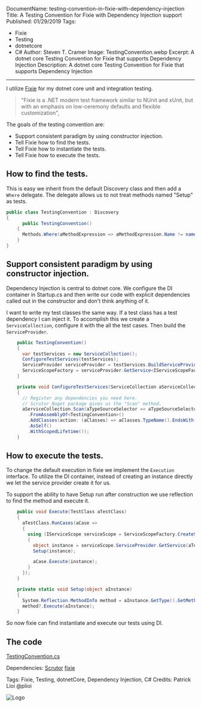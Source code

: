 DocumentName: testing-convention-in-fixie-with-dependency-injection
Title: A Testing Convention for Fixie with Dependency Injection support
Published: 01/29/2019
Tags: 
  - Fixie 
  - Testing 
  - dotnetcore 
  - C#
Author: Steven T. Cramer
Image: TestingConvention.webp
Excerpt: A dotnet core Testing Convention for Fixie that supports Dependency Injection
Description: A dotnet core Testing Convention for Fixie that supports Dependency Injection
---

I utilize [Fixie](http://fixie.github.io/) for my dotnet core unit and integration testing.

> "Fixie is a .NET modern test framework similar to NUnit and xUnit, but with an emphasis on low-ceremony defaults and flexible customization", 

The goals of the testing convention are:
* Support consistent paradigm by using constructor injection.
* Tell Fixie how to find the tests.
* Tell Fixie how to instantiate the tests.
* Tell Fixie how to execute the tests.

## How to find the tests.

This is easy we inherit from the default Discovery class and then add a `Where` delegate.  The delegate allows us to not treat methods named "Setup" as tests.

```csharp
public class TestingConvention : Discovery 
{
      public TestingConvention()
    {
      Methods.Where(aMethodExpression => aMethodExpression.Name != nameof(Setup));
    }
}
```

## Support consistent paradigm by using constructor injection.
Dependency Injection is central to dotnet core.  We configure the DI container in Startup.cs and then write our code with explicit dependencies called out in the constructor and don't think anything of it.

I want to write my test classes the same way.  If a test class has a test dependency I can inject it.  To accomplish this we create a `ServiceCollection`,
configure it with the all the test cases. Then build the `ServiceProvider`.

```csharp
    public TestingConvention()
    {
      var testServices = new ServiceCollection();
      ConfigureTestServices(testServices);
      ServiceProvider serviceProvider = testServices.BuildServiceProvider();
      ServiceScopeFactory = serviceProvider.GetService<IServiceScopeFactory>();
    }

    private void ConfigureTestServices(ServiceCollection aServiceCollection)
    {
      // Register any dependencies you need here.
      // Scrutor Nuget package gives us the "Scan" method.
      aServiceCollection.Scan(aTypeSourceSelector => aTypeSourceSelector
        .FromAssemblyOf<TestingConvention>()
        .AddClasses(action: (aClasses) => aClasses.TypeName().EndsWith("Tests"))
        .AsSelf()
        .WithScopedLifetime());
    }
```

## How to execute the tests.

To change the default execution in fixie we implement the `Execution` interface.
To utilize the DI container, instead of creating an instance directly we let the service provider create it for us.

To support the ability to have Setup run after construction we use reflection to find the method and execute it.

```csharp
    public void Execute(TestClass aTestClass)
    {
      aTestClass.RunCases(aCase =>
      {
        using (IServiceScope serviceScope = ServiceScopeFactory.CreateScope())
        {
          object instance = serviceScope.ServiceProvider.GetService(aTestClass.Type);
          Setup(instance);

          aCase.Execute(instance);
        }
      });
    }

    private static void Setup(object aInstance)
    {
      System.Reflection.MethodInfo method = aInstance.GetType().GetMethod(nameof(Setup));
      method?.Execute(aInstance);
    }
```

So now fixie can find instantiate and execute our tests using DI.

## The code
[TestingConvention.cs](https://github.com/TimeWarpEngineering/blazor-state/blob/master/test/BlazorState.Server.Integration.Tests/Infrastructure/TestingConvention.cs)

Dependencies:
[Scrutor](https://github.com/khellang/Scrutor)
[fixie](http://fixie.github.io/)


Tags: Fixie,  Testing, dotnetCore, Dependency Injection, C#
Credits: Patrick Lioi @plioi

![Logo](/content/images/2019/01/Logo.svg)


